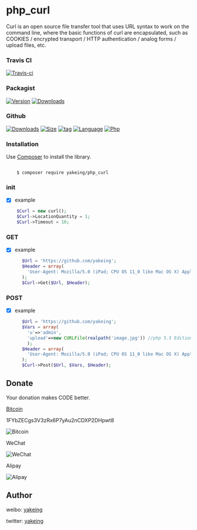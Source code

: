 # php_curl

Curl is an open source file transfer tool that uses URL syntax to work on the command line, where the basic functions of curl are encapsulated, such as COOKIES / encrypted transport / HTTP authentication / analog forms / upload files, etc.


### Travis CI

[![Travis-ci](https://api.travis-ci.org/yakeing/php_curl.svg)](https://travis-ci.org/yakeing/php_curl)


### Packagist

[![Version](http://img.shields.io/packagist/v/yakeing/php_curl.svg)](https://github.com/yakeing/yakeing/php_curl/releases)
[![Downloads](http://img.shields.io/packagist/dt/yakeing/php_curl.svg)](https://packagist.org/packages/yakeing/php_curl)

### Github

[![Downloads](https://img.shields.io/github/downloads/yakeing/php_curl/total.svg)](https://github.com/yakeing/php_curl)
[![Size](https://img.shields.io/github/size/yakeing/php_curl/src/curl.php.svg)](https://github.com/yakeing/php_curl/blob/master/src/php_curl/curl.php)
[![tag](https://img.shields.io/github/tag/yakeing/php_curl.svg)](https://github.com/yakeing/php_curl/releases)
[![Language](https://img.shields.io/github/license/yakeing/php_curl.svg)](https://github.com/yakeing/php_curl/blob/master/LICENSE)
[![Php](https://img.shields.io/github/languages/top/yakeing/php_curl.svg)](https://github.com/yakeing/php_curl)

### Installation

Use [Composer](https://getcomposer.org) to install the library.

```

    $ composer require yakeing/php_curl

```

### init

- [x] example
```php
    $Curl = new curl();
    $Curl->LocationQuantity = 1;
    $Curl->Timeout = 10;
```

### GET

- [x] example
```php
      $Url = 'https://github.com/yakeing';
      $Header = array(
        'User-Agent: Mozilla/5.0 (iPad; CPU OS 11_0 like Mac OS X) AppleWebKit/604.1.28'
      );
      $Curl->Get($Url, $Header);
```

### POST

- [x] example
```php
      $Url = 'https://github.com/yakeing';
      $Vars = array(
        'u'=>'admin',
        'upload'=>new CURLFile(realpath('image.jpg')) //php 5.5 Edition
        );
      $Header = array(
        'User-Agent: Mozilla/5.0 (iPad; CPU OS 11_0 like Mac OS X) AppleWebKit/604.1.28'
      );
      $Curl->Post($Url, $Vars, $Header);
```


Donate
---
Your donation makes CODE better.

 [Bitcoin](https://btc.com/1FYbZECgs3V3zRx6P7yAu2nCDXP2DHpwt8)

 1FYbZECgs3V3zRx6P7yAu2nCDXP2DHpwt8

 ![Bitcoin](https://raw.githubusercontent.com/yakeing/Content/master/Donate/Bitcoin.png)

 WeChat

 ![WeChat](https://raw.githubusercontent.com/yakeing/Content/master/Donate/WeChat.png)

 Alipay

 ![Alipay](https://raw.githubusercontent.com/yakeing/Content/master/Donate/Alipay.png)

Author
---

weibo: [yakeing](https://weibo.com/yakeing)

twitter: [yakeing](https://twitter.com/yakeing)
